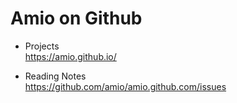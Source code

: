 # Amio on Github

- Projects  
  https://amio.github.io/

- Reading Notes  
  https://github.com/amio/amio.github.com/issues
